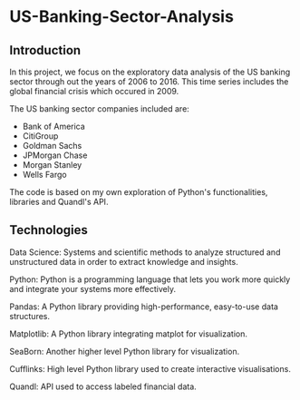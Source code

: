 # US-Banking-Sector-Analysis

## Introduction

In this project, we focus on the exploratory data analysis of the US banking sector through out the years of 2006 to 2016. This time series includes the global financial crisis which occured in 2009.

The US banking sector companies included are:

* Bank of America
* CitiGroup
* Goldman Sachs
* JPMorgan Chase
* Morgan Stanley
* Wells Fargo

The code is based on my own exploration of Python's functionalities, libraries and Quandl's API.

## Technologies

Data Science: Systems and scientific methods to analyze structured and unstructured data in order to extract knowledge and insights.

Python: Python is a programming language that lets you work more quickly and integrate your systems more effectively.

Pandas: A Python library providing high-performance, easy-to-use data structures.

Matplotlib: A Python library integrating matplot for visualization.

SeaBorn: Another higher level Python library for visualization.

Cufflinks: High level Python library used to create interactive visualisations.

Quandl: API used to access labeled financial data.

